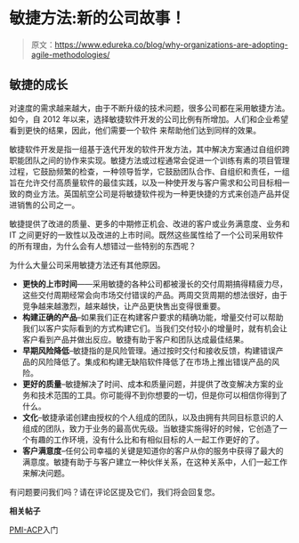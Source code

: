 # 敏捷方法:新的公司故事！

> 原文：<https://www.edureka.co/blog/why-organizations-are-adopting-agile-methodologies/>

## **敏捷的成长**

对速度的需求越来越大，由于不断升级的技术问题，很多公司都在采用敏捷方法。如今，自 2012 年以来，选择敏捷软件开发的公司比例有所增加。人们和企业希望看到更快的结果，因此，他们需要一个软件 来帮助他们达到同样的效果。

敏捷软件开发是指一组基于迭代开发的软件开发方法，其中解决方案通过自组织跨职能团队之间的协作来实现。敏捷方法或过程通常会促进一个训练有素的项目管理过程，它鼓励频繁的检查，一种领导哲学，它鼓励团队合作、自组织和责任，一组旨在允许交付高质量软件的最佳实践，以及一种使开发与客户需求和公司目标相一致的商业方法。英国航空公司是将敏捷软件视为一种更快捷的方式来创造产品并促进销售的公司之一。

敏捷提供了改进的质量、更多的中期修正机会、改进的客户或业务满意度、业务和 IT 之间更好的一致性以及改进的上市时间。既然这些属性给了一个公司采用软件的所有理由，为什么会有人想错过一些特别的东西呢？

为什么大量公司采用敏捷方法还有其他原因。

*   **更快的上市时间**——采用敏捷的各种公司都被漫长的交付周期搞得精疲力尽，这些交付周期经常会向市场交付错误的产品。两周交货周期的想法很好，由于竞争越来越激烈，越来越快，让产品更快售出变得很重要。
*   **构建正确的产品**–如果我们正在构建客户要求的精确功能，增量交付可以帮助我们以客户实际看到的方式构建它们。当我们交付较小的增量时，就有机会让客户看到产品并做出反应。敏捷有助于客户和团队达成最佳结果。
*   **早期风险降低**–敏捷指的是风险管理。通过按时交付和接收反馈，构建错误产品的风险降低了。集成和构建无缺陷软件降低了在市场上推出错误产品的风险。
*   **更好的质量**–敏捷解决了时间、成本和质量问题，并提供了改变解决方案的业务和技术范围的工具。你可能得不到你想要的一切，但是你可以相信你得到了什么。
*   **文化**–敏捷承诺创建由授权的个人组成的团队，以及由拥有共同目标意识的人组成的团队，致力于业务的最高优先级。当敏捷实施得好的时候，它创造了一个有趣的工作环境，没有什么比和有相似目标的人一起工作更好的了。
*   **客户满意度**–任何公司幸福的关键是知道你的客户从你的服务中获得了最大的满意度。敏捷有助于与客户建立一种伙伴关系，在这种关系中，人们一起工作来解决问题。

有问题要问我们吗？请在评论区提及它们，我们将会回复您。

**相关帖子**

[PMI-ACP](https://www.edureka.co/pmi-acp)入门